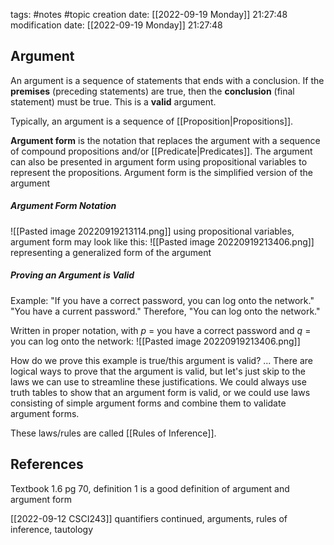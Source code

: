 tags: #notes #topic
creation date: [[2022-09-19 Monday]] 21:27:48
modification date: [[2022-09-19 Monday]] 21:27:48

## Argument
An argument is a sequence of statements that ends with a conclusion.
If the **premises** (preceding statements) are true, then the **conclusion** (final statement) must be true. This is a **valid** argument.

Typically, an argument is a sequence of [[Proposition|Propositions]].

**Argument form** is the notation that replaces the argument with a sequence of compound propositions and/or [[Predicate|Predicates]]. The argument can also be presented in argument form using propositional variables to represent the propositions.
Argument form is the simplified version of the argument

##### Argument Form Notation
![[Pasted image 20220919213114.png]]
using propositional variables, argument form may look like this:
![[Pasted image 20220919213406.png]]
representing a generalized form of the argument

##### Proving an Argument is Valid
Example:
"If you have a correct password, you can log onto the network."
"You have a current password."
Therefore,
"You can log onto the network."

Written in proper notation, with $p$ = you have a correct password and $q$ = you can log onto the network:
![[Pasted image 20220919213406.png]]

How do we prove this example is true/this argument is valid?
...
There are logical ways to prove that the argument is valid, but let's just skip to the laws we can use to streamline these justifications. We could always use truth tables to show that an argument form is valid, or we could use laws consisting of simple argument forms and combine them to validate argument forms.

These laws/rules are called [[Rules of Inference]].



## References
Textbook 1.6
pg 70, definition 1 is a good definition of argument and argument form

[[2022-09-12 CSCI243]] quantifiers continued, arguments, rules of inference, tautology